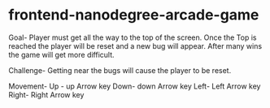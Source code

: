 frontend-nanodegree-arcade-game
===============================

Goal-  Player must get all the way to the top of the screen.  Once the Top is reached the player will be reset and a new bug will appear.  After many wins the game will get more difficult.

Challenge- Getting near the bugs will cause the player to be reset.

Movement-                  Up -   up Arrow key
                           Down-  down Arrow key
                           Left-  Left Arrow key
                           Right- Right Arrow key
